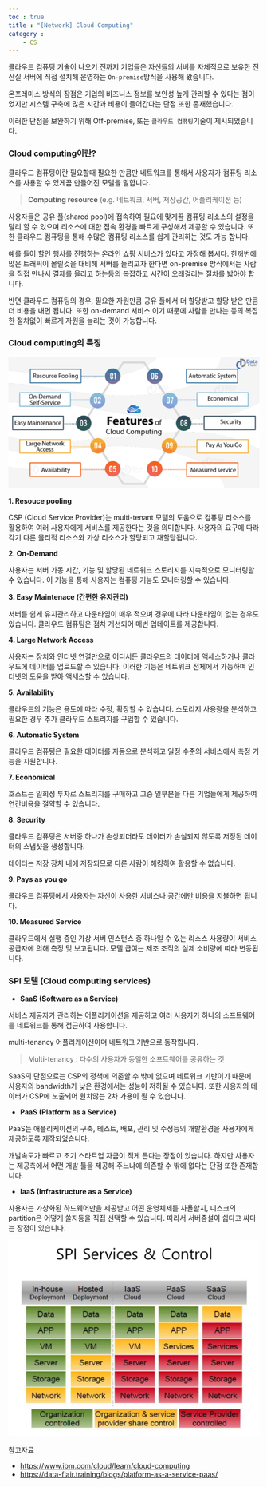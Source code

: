 ```yaml
---
toc : true
title : "[Network] Cloud Computing"
category : 
    - CS
---
```

클라우드 컴퓨팅 기술이 나오기 전까지 기업들은 자신들의 서버를 자체적으로 보유한 전산실 서버에 직접 설치해 운영하는 `On-premise`방식을 사용해 왔습니다.

온프레미스 방식의 장점은 기업의 비즈니스 정보를 보안성 높게 관리할 수 있다는 점이 었지만 시스템 구축에 많은 시간과 비용이 들어간다는 단점 또한 존재했습니다.

이러한 단점을 보완하기 위해 Off-premise, 또는 `클라우드 컴퓨팅`기술이 제시되었습니다.

### Cloud computing이란?

클라우드 컴퓨팅이란 필요할때 필요한 만큼만 네트워크를 통해서 사용자가 컴퓨팅 리소스를 사용할 수 있게끔 만들어진 모델을 말합니다.

> **Computing resource** $($e.g. 네트워크, 서버, 저장공간, 어플리케이션 등)

사용자들은 공유 풀$($shared pool)에 접속하여 필요에 맞게끔 컴퓨팅 리소스의 설정을 달리 할 수 있으며 리소스에 대한 접속 환경을 빠르게 구성해서 제공할 수 있습니다. 또한 클라우드 컴퓨팅을 통해 수많은 컴퓨팅 리소스를 쉽게 관리하는 것도 가능 합니다.

예를 들어 할인 행사를 진행하는 온라인 쇼핑 서비스가 있다고 가정해 봅시다. 한꺼번에 많은 트래픽이 몰릴것을 대비해 서버를 늘리고자 한다면 on-premise 방식에서는 사람을 직접 만나서 결제를 올리고 하는등의 복잡하고 시간이 오래걸리는 절차를 밟아야 합니다.

반면 클라우드 컴퓨팅의 경우, 필요한 자원만큼 공유 풀에서 더 할당받고 할당 받은 만큼 더 비용을 내면 됩니다. 또한 on-demand 서비스 이기 때문에 사람을 만나는 등의 복잡한 절차없이 빠르게 자원을 늘리는 것이 가능합니다.

### Cloud computing의 특징

![Cloud-computing-features](/assets/images/ComputerNetwork/Cloud-computing-features.jpeg)

**1. Resouce pooling**

CSP $($Cloud Service Provider)는 multi-tenant 모델의 도움으로 컴퓨팅 리소스를 활용하여 여러 사용자에게 서비스를 제공한다는 것을 의미합니다. 사용자의 요구에 따라 각기 다른 물리적 리소스와 가상 리소스가 할당되고 재할당됩니다.

**2. On-Demand**

사용자는 서버 가동 시간, 기능 및 할당된 네트워크 스토리지를 지속적으로 모니터링할 수 있습니다. 이 기능을 통해 사용자는 컴퓨팅 기능도 모니터링할 수 있습니다.

**3. Easy Maintenace $($간편한 유지관리)**

서버를 쉽게 유지관리하고 다운타임이 매우 적으며 경우에 따라 다운타임이 없는 경우도 있습니다. 클라우드 컴퓨팅은 점차 개선되어 매번 업데이트를 제공합니다.

**4. Large Network Access**

사용자는 장치와 인터넷 연결만으로 어디서든 클라우드의 데이터에 액세스하거나 클라우드에 데이터를 업로드할 수 있습니다. 이러한 기능은 네트워크 전체에서 가능하며 인터넷의 도움을 받아 액세스할 수 있습니다.

**5. Availability**

클라우드의 기능은 용도에 따라 수정, 확장할 수 있습니다. 스토리지 사용량을 분석하고 필요한 경우 추가 클라우드 스토리지를 구입할 수 있습니다.

**6. Automatic System**

클라우드 컴퓨팅은 필요한 데이터를 자동으로 분석하고 일정 수준의 서비스에서 측정 기능을 지원합니다. 

**7. Economical**

호스트는 일회성 투자로 스토리지를 구매하고 그중 일부분을 다른 기업들에게 제공하여 연간비용을 절약할 수 있습니다.

**8. Security**

클라우드 컴퓨팅은 서버중 하나가 손상되더라도 데이터가 손실되지 않도록 저장된 데이터의 스냅샷을 생성합니다.

데이터는 저장 장치 내에 저장되므로 다른 사람이 해킹하여 활용할 수 없습니다.

**9. Pays as you go**

클라우드 컴퓨팅에서 사용자는 자신이 사용한 서비스나 공간에만 비용을 지불하면 됩니다.

**10. Measured Service**

클라우드에서 실행 중인 가상 서버 인스턴스 중 하나일 수 있는 리소스 사용량이 서비스 공급자에 의해 측정 및 보고됩니다. 모델 급여는 제조 조직의 실제 소비량에 따라 변동됩니다.

### SPI 모델 $($Cloud computing services)

- **SaaS $($Software as a Service)**

서비스 제공자가 관리하는 어플리케이션을 제공하고 여러 사용자가 하나의 소프트웨어를 네트워크를 통해 접근하여 사용합니다.

multi-tenancy 어플리케이션이며 네트워크 기반으로 동작합니다.

> Multi-tenancy : 다수의 사용자가 동일한 소프트웨어를 공유하는 것

SaaS의 단점으로는 CSP의 정책에 의존할 수 밖에 없으며 네트워크 기반이기 때문에 사용자의 bandwidth가 낮은 환경에서는 성능이 저하될 수 있습니다. 또한 사용자의 데이터가 CSP에 노출되어 원치않는 2차 가용이 될 수 있습니다.

- **PaaS $($Platform as a Service)**

PaaS는 애플리케이션의 구축, 테스트, 배포, 관리 및 수정등의 개발환경을 사용자에게 제공하도록 제작되었습니다.

개발속도가 빠르고 초기 스타트업 자금이 적게 든다는 장점이 있습니다.
하지만 사용자는 제공측에서 어떤 개발 툴을 제공해 주느냐에 의존할 수 밖에 없다는 단점 또한 존재합니다.

- **IaaS $($Infrastructure as a Service)**

사용자는 가상화된 하드웨어만을 제공받고 어떤 운영체제를 사욜할지, 디스크의 partition은 어떻게 쓸지등을 직접 선택할 수 있습니다. 따라서 서버증설이 쉽다고 싸다는 장점이 있습니다.

![SPI](/assets/images/ComputerNetwork/SPI-services.jpeg)

참고자료
- https://www.ibm.com/cloud/learn/cloud-computing
- https://data-flair.training/blogs/platform-as-a-service-paas/